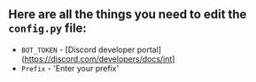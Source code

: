 ## Here are all the things you need to edit the `config.py` file:

- `BOT_TOKEN` - [Discord developer portal](https://discord.com/developers/docs/int]
- `Prefix` - 'Enter your prefix'


